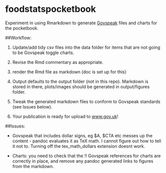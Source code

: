 # foodstatspocketbook
Experiment in using Rmarkdown to generate
[Govspeak](https://govspeak-preview.herokuapp.com) files and charts for the
pocketbook.

##Workflow:

1. Update/add tidy csv files into the data folder for items that are not going
to be Govspeak toggle charts.

2. Revise the Rmd commentary as appropriate.

3. render the Rmd file as markdown (doc is set up for this)

4. Output defaults to the output folder (not in this repo). Markdown is stored
in there, plots/images should be generated in output/figures folder.

5. Tweak the generated markdown files to conform to Govspeak standards (see
Issues below).

6. Your publication is ready for upload to www.gov.uk!

##Issues:

* Govspeak that includes dollar signs, eg $A, $CTA etc messes up the content -
pandoc evaluates it as TeX math. I cannot figure out how to tell it not to.
Turning off the tex_math_dollars extension doesnt work.

* Charts: you need to check that the !!<number> Govspeak references for charts are correctly in place, and remove any pandoc generated []() links to figures from the markdown.


